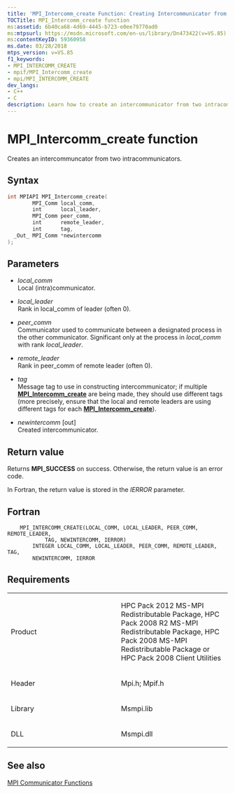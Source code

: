 ```yaml
---
title: 'MPI_Intercomm_create Function: Creating Intercommunicator from Intracommunicators'
TOCTitle: MPI_Intercomm_create function
ms:assetid: 6b40ca68-4d69-4445-b723-e0ee79770ad0
ms:mtpsurl: https://msdn.microsoft.com/en-us/library/Dn473422(v=VS.85)
ms:contentKeyID: 59360958
ms.date: 03/28/2018
mtps_version: v=VS.85
f1_keywords:
- MPI_INTERCOMM_CREATE
- mpif/MPI_Intercomm_create
- mpi/MPI_INTERCOMM_CREATE
dev_langs:
- C++
- C
description: Learn how to create an intercommunicator from two intracommunicators using the MPI_Intercomm_create function. Understand syntax, parameters, return values, and requirements.
---
```


# MPI\_Intercomm\_create function

Creates an intercommuncator from two intracommunicators.

## Syntax

``` c++
int MPIAPI MPI_Intercomm_create(
        MPI_Comm local_comm,
        int      local_leader,
        MPI_Comm peer_comm,
        int      remote_leader,
        int      tag,
  _Out_ MPI_Comm *newintercomm
);
```

## Parameters

  - *local\_comm*  
    Local (intra)communicator.

  - *local\_leader*  
    Rank in local_comm of leader (often 0).

  - *peer\_comm*  
    Communicator used to communicate between a designated process in the other communicator. Significant only at the process in *local_comm* with rank *local_leader*.

  - *remote\_leader*  
    Rank in peer_comm of remote leader (often 0).

  - *tag*  
    Message tag to use in constructing intercommunicator; if multiple [**MPI\_Intercomm\_create**](mpi-intercomm-create-function.md) are being made, they should use different tags (more precisely, ensure that the local and remote leaders are using different tags for each [**MPI\_Intercomm\_create**](mpi-intercomm-create-function.md)).

  - *newintercomm* \[out\]  
    Created intercommunicator.

## Return value

Returns **MPI\_SUCCESS** on success. Otherwise, the return value is an error code.

In Fortran, the return value is stored in the *IERROR* parameter.

## Fortran

``` FORTRAN
    MPI_INTERCOMM_CREATE(LOCAL_COMM, LOCAL_LEADER, PEER_COMM, REMOTE_LEADER, 
            TAG, NEWINTERCOMM, IERROR)
        INTEGER LOCAL_COMM, LOCAL_LEADER, PEER_COMM, REMOTE_LEADER, TAG,
        NEWINTERCOMM, IERROR
```

## Requirements

<table>
<colgroup>
<col style="width: 50%" />
<col style="width: 50%" />
</colgroup>
<tbody>
<tr class="odd">
<td><p>Product</p></td>
<td><p>HPC Pack 2012 MS-MPI Redistributable Package, HPC Pack 2008 R2 MS-MPI Redistributable Package, HPC Pack 2008 MS-MPI Redistributable Package or HPC Pack 2008 Client Utilities</p></td>
</tr>
<tr class="even">
<td><p>Header</p></td>
<td>Mpi.h;
Mpif.h</td>
</tr>
<tr class="odd">
<td><p>Library</p></td>
<td>Msmpi.lib</td>
</tr>
<tr class="even">
<td><p>DLL</p></td>
<td>Msmpi.dll</td>
</tr>
</tbody>
</table>


## See also

[MPI Communicator Functions](mpi-communicator-functions.md)

